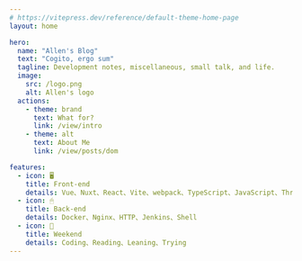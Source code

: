 ```yaml
---
# https://vitepress.dev/reference/default-theme-home-page
layout: home

hero:
  name: "Allen's Blog"
  text: "Cogito, ergo sum"
  tagline: Development notes, miscellaneous, small talk, and life.
  image:
    src: /logo.png
    alt: Allen's logo
  actions:
    - theme: brand
      text: What for?
      link: /view/intro
    - theme: alt
      text: About Me
      link: /view/posts/dom

features:
  - icon: 🖥
    title: Front-end
    details: Vue、Nuxt、React、Vite、webpack、TypeScript、JavaScript、Three.js、StorkBook
  - icon: 🖱
    title: Back-end
    details: Docker、Nginx、HTTP、Jenkins、Shell
  - icon: 🍺
    title: Weekend
    details: Coding、Reading、Leaning、Trying
---
```


